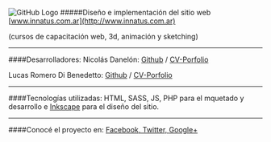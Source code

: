 ![GitHub Logo](http://innatus.com.ar/img/innatus_newsletter.png)
#####Diseño e implementación del sitio web [www.innatus.com.ar](http://www.innatus.com.ar)

(cursos de capacitación web, 3d, animación y sketching)
- - -
####Desarrolladores:
Nicolás Danelón: [Github](https://github.com/nicolasdanelon) / [CV-Porfolio](http://nicolasmd.com.ar/)

Lucas Romero Di Benedetto: [Github](https://github.com/lucasromerodb) / [CV-Porfolio](http://lucasromerodb.github.io/cv/)
- - -
####Tecnologías utilizadas:
HTML, SASS, JS, PHP para el mquetado y desarrollo e [Inkscape](http://inkscape.org/) para el diseño del sitio.

- - -
####Conocé el proyecto en:
[Facebook, ](https://www.facebook.com/innatus.cursos)
[Twitter, ](https://www.twitter.com/innatus_)
[Google+](https://plus.google.com/+InnatusAr)





